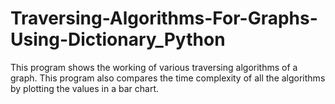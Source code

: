 # Traversing-Algorithms-For-Graphs-Using-Dictionary_Python
This program shows the working of various traversing algorithms of a graph. This program also compares the time complexity of all the algorithms by plotting the values in a bar chart. 
